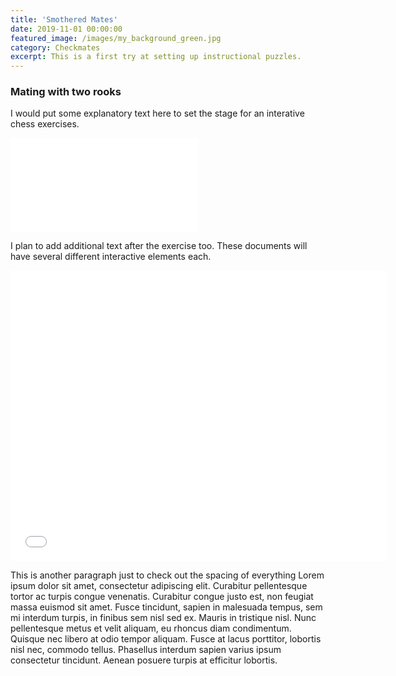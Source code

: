 ```yaml
---
title: 'Smothered Mates'
date: 2019-11-01 00:00:00
featured_image: /images/my_background_green.jpg
category: Checkmates
excerpt: This is a first try at setting up instructional puzzles.
---
```


### Mating with two rooks
I would put some explanatory text here to set the stage for an interative chess exercises.

<p class="responsiveGame">
<iframe allowTransparency="true" border="0" frameborder="0" src="//www.chess.com/emboard?id=6352908"></iframe>
</p>

I plan to add additional text after the exercise too. These documents will have several different interactive elements each.

<p class="responsiveGame">
<iframe allowtransparency="true" border="0" frameborder="0" height="465" width="603" src="//www.chess.com/emboard?id=6355378"></iframe>
</p>

This is another paragraph just to check out the spacing of everything Lorem ipsum dolor sit amet, consectetur adipiscing elit. Curabitur pellentesque tortor ac turpis congue venenatis. Curabitur congue justo est, non feugiat massa euismod sit amet. Fusce tincidunt, sapien in malesuada tempus, sem mi interdum turpis, in finibus sem nisl sed ex. Mauris in tristique nisl. Nunc pellentesque metus et velit aliquam, eu rhoncus diam condimentum. Quisque nec libero at odio tempor aliquam. Fusce at lacus porttitor, lobortis nisl nec, commodo tellus. Phasellus interdum sapien varius ipsum consectetur tincidunt. Aenean posuere turpis at efficitur lobortis. 
